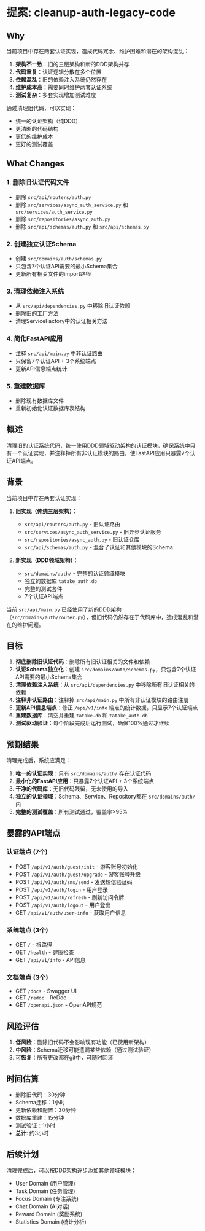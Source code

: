 # 提案: cleanup-auth-legacy-code

## Why

当前项目中存在两套认证实现，造成代码冗余、维护困难和潜在的架构混乱：

1. **架构不一致**：旧的三层架构和新的DDD架构并存
2. **代码重复**：认证逻辑分散在多个位置
3. **依赖混乱**：旧的依赖注入系统仍然存在
4. **维护成本高**：需要同时维护两套认证系统
5. **测试复杂**：多套实现增加测试难度

通过清理旧代码，可以实现：
- 统一的认证架构（纯DDD）
- 更清晰的代码结构
- 更低的维护成本
- 更好的测试覆盖

## What Changes

### 1. 删除旧认证代码文件
- 删除 `src/api/routers/auth.py`
- 删除 `src/services/async_auth_service.py` 和 `src/services/auth_service.py`
- 删除 `src/repositories/async_auth.py`
- 删除 `src/api/schemas/auth.py` 和 `src/api/schemas.py`

### 2. 创建独立认证Schema
- 创建 `src/domains/auth/schemas.py`
- 只包含7个认证API需要的最小Schema集合
- 更新所有相关文件的import路径

### 3. 清理依赖注入系统
- 从 `src/api/dependencies.py` 中移除旧认证依赖
- 删除旧的工厂方法
- 清理ServiceFactory中的认证相关方法

### 4. 简化FastAPI应用
- 注释 `src/api/main.py` 中非认证路由
- 只保留7个认证API + 3个系统端点
- 更新API信息端点统计

### 5. 重建数据库
- 删除现有数据库文件
- 重新初始化认证数据库表结构

## 概述

清理旧的认证系统代码，统一使用DDD领域驱动架构的认证模块，确保系统中只有一个认证实现，并注释掉所有非认证模块的路由，使FastAPI应用只暴露7个认证API端点。

## 背景

当前项目中存在两套认证实现：

1. **旧实现（传统三层架构）**：
   - `src/api/routers/auth.py` - 旧认证路由
   - `src/services/async_auth_service.py` - 旧异步认证服务
   - `src/repositories/async_auth.py` - 旧认证仓库
   - `src/api/schemas/auth.py` - 混合了认证和其他模块的Schema

2. **新实现（DDD领域架构）**：
   - `src/domains/auth/` - 完整的认证领域模块
   - 独立的数据库 `tatake_auth.db`
   - 完整的测试套件
   - 7个认证API端点

当前 `src/api/main.py` 已经使用了新的DDD架构（`src/domains/auth/router.py`），但旧代码仍然存在于代码库中，造成混乱和潜在的维护问题。

## 目标

1. **彻底删除旧认证代码**：删除所有旧认证相关的文件和依赖
2. **认证Schema独立化**：创建 `src/domains/auth/schemas.py`，只包含7个认证API需要的最小Schema集合
3. **清理依赖注入系统**：从 `src/api/dependencies.py` 中移除所有旧认证相关的依赖
4. **注释非认证路由**：注释掉 `src/api/main.py` 中所有非认证模块的路由注册
5. **更新API信息端点**：修正 `/api/v1/info` 端点的统计数据，只显示7个认证端点
6. **重建数据库**：清空并重建 `tatake.db` 和 `tatake_auth.db`
7. **测试驱动验证**：每个阶段完成后运行测试，确保100%通过才继续

## 预期结果

清理完成后，系统应满足：

1. **唯一的认证实现**：只有 `src/domains/auth/` 存在认证代码
2. **最小化的FastAPI应用**：只暴露7个认证API + 3个系统端点
3. **干净的代码库**：无旧代码残留，无未使用的导入
4. **独立的认证领域**：Schema、Service、Repository都在 `src/domains/auth/` 内
5. **完整的测试覆盖**：所有测试通过，覆盖率>95%

## 暴露的API端点

### 认证端点 (7个)
- POST `/api/v1/auth/guest/init` - 游客账号初始化
- POST `/api/v1/auth/guest/upgrade` - 游客账号升级
- POST `/api/v1/auth/sms/send` - 发送短信验证码
- POST `/api/v1/auth/login` - 用户登录
- POST `/api/v1/auth/refresh` - 刷新访问令牌
- POST `/api/v1/auth/logout` - 用户登出
- GET `/api/v1/auth/user-info` - 获取用户信息

### 系统端点 (3个)
- GET `/` - 根路径
- GET `/health` - 健康检查
- GET `/api/v1/info` - API信息

### 文档端点 (3个)
- GET `/docs` - Swagger UI
- GET `/redoc` - ReDoc
- GET `/openapi.json` - OpenAPI规范

## 风险评估

1. **低风险**：删除旧代码不会影响现有功能（已使用新架构）
2. **中风险**：Schema迁移可能遗漏某些依赖（通过测试验证）
3. **可恢复**：所有更改都在git中，可随时回滚

## 时间估算

- 删除旧代码：30分钟
- Schema迁移：1小时
- 更新依赖和配置：30分钟
- 数据库重建：15分钟
- 测试验证：1小时
- **总计**: 约3小时

## 后续计划

清理完成后，可以按DDD架构逐步添加其他领域模块：
- User Domain (用户管理)
- Task Domain (任务管理)
- Focus Domain (专注系统)
- Chat Domain (AI对话)
- Reward Domain (奖励系统)
- Statistics Domain (统计分析)

